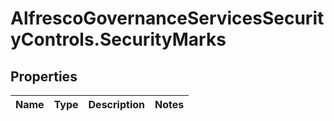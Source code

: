 # AlfrescoGovernanceServicesSecurityControls.SecurityMarks

## Properties
Name | Type | Description | Notes
------------ | ------------- | ------------- | -------------


